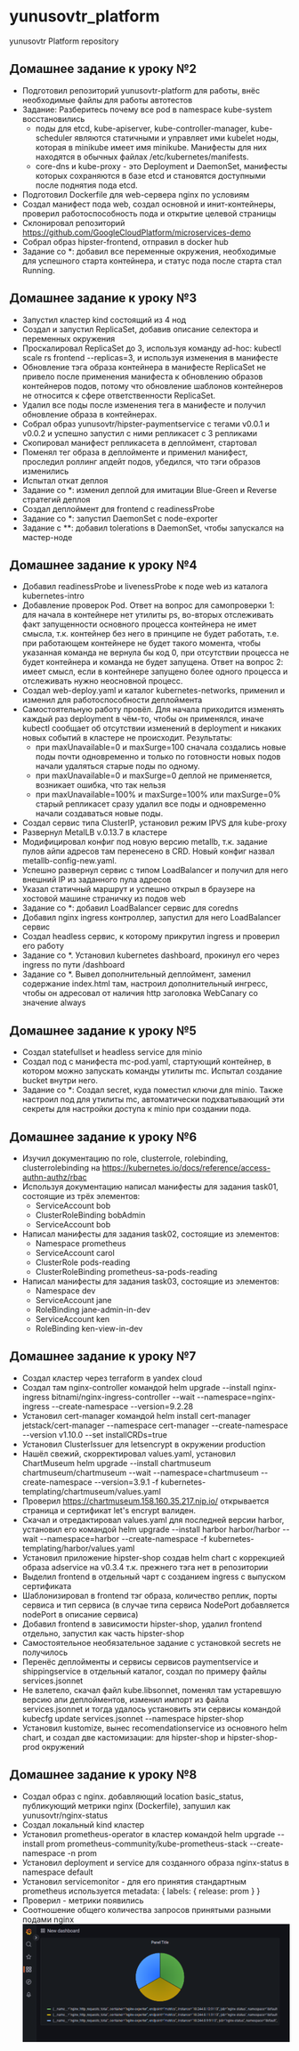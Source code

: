# yunusovtr_platform
yunusovtr Platform repository

## Домашнее задание к уроку №2

- Подготовил репозиторий yunusovtr-platform для работы, внёс необходимые файлы для работы автотестов
- Задание: Разберитесь почему все pod в namespace kube-system восстановились
  - поды для etcd, kube-apiserver, kube-controller-manager, kube-scheduler являются статичными и управляет ими kubelet ноды, которая в minikube имеет имя minikube. Манифесты для них находятся в обычных файлах /etc/kubernetes/manifests.
  - core-dns и kube-proxy - это Deployment и DaemonSet, манифесты которых сохраняются в базе etcd и становятся доступными после поднятия пода etcd.
- Подготовил Dockerfile для web-сервера nginx по условиям
- Создал манифест пода web, создал основной и инит-контейнеры, проверил работоспособность пода и открытие целевой страницы
- Склонировал репозиторий https://github.com/GoogleCloudPlatform/microservices-demo
- Собрал образ hipster-frontend, отправил в docker hub
- Задание со *: добавил все переменные окружения, необходимые для успешного старта контейнера, и статус пода после старта стал Running.

## Домашнее задание к уроку №3

- Запустил кластер kind состоящий из 4 нод
- Создал и запустил ReplicaSet, добавив описание селектора и переменных окружения
- Проскалировал ReplicaSet до 3, используя команду ad-hoc: kubectl scale rs frontend --replicas=3, и используя изменения в манифесте
- Обновление тэга образа контейнера в манифесте ReplicaSet не привело после применения манифеста к обновлению образов контейнеров подов, потому что обновление шаблонов контейнеров не относится к сфере ответственности ReplicaSet.
- Удалил все поды после изменения тега в манифесте и получил обновление образа в контейнерах.
- Собрал образ yunusovtr/hipster-paymentservice с тегами v0.0.1 и v0.0.2 и успешно запустил с ними репликасет с 3 репликами
- Скопировал манифест репликасета в деплоймент, стартовал
- Поменял тег образа в деплойменте и применил манифест, проследил роллинг апдейт подов, убедился, что тэги образов изменились
- Испытал откат деплоя
- Задание со *: изменил деплой для имитации Blue-Green и Reverse стратегий деплоя
- Создал деплоймент для frontend с readinessProbe
- Задание со *: запустил DaemonSet с node-exporter
- Задание с **: добавил tolerations в DaemonSet, чтобы запускался на мастер-ноде

## Домашнее задание к уроку №4

- Добавил readinessProbe и livenessProbe к подe web из каталога kubernetes-intro
- Добавление проверок Pod. Ответ на вопрос для самопроверки 1: для начала в контейнере нет утилиты ps, во-вторых отслеживать факт запущенности основного процесса контейнера не имет смысла, т.к. контейнер без него в принципе не будет работать, т.е. при работающем контейнере не будет такого момента, чтобы указанная команда не вернула бы код 0, при отсутствии процесса не будет контейнера и команда не будет запущена. Ответ на вопрос 2: имеет смысл, если в контейнере запущено более одного процесса и отслеживать нужно неосновной процесс.
- Создал web-deploy.yaml и каталог kubernetes-networks, применил и изменил для работоспособности деплоймента
- Самостоятельную работу провёл. Для начала приходится изменять каждый раз deployment в чём-то, чтобы он применялся, иначе kubectl сообщает об отсутствии изменений в deployment и никаких новых событий в кластере не происходит. Результаты:
  - при maxUnavailable=0 и maxSurge=100 сначала создались новые поды почти одновременно и только по готовности новых подов начали удаляться старые поды по одному.
  - при maxUnavailable=0 и maxSurge=0 деплой не применяется, возникает ошибка, что так нельзя
  - при maxUnavailable=100% и maxSurge=100% или maxSurge=0% старый репликасет сразу удалил все поды и одновременно начали создаваться новые поды.
- Создал сервис типа ClusterIP, установил режим IPVS для kube-proxy
- Развернул MetalLB v.0.13.7 в кластере
- Модифицировал конфиг под новую версию metallb, т.к. задание пулов айпи адресов там перенесено в CRD. Новый конфиг назвал metallb-config-new.yaml.
- Успешно развернул сервис с типом LoadBalancer и получил для него внешний IP из заданного пула адресов
- Указал статичный маршрут и успешно открыл в браузере на хостовой машине страничку из подов web
- Задание со *: добавил LoadBalancer сервис для coredns
- Добавил nginx ingress контроллер, запустил для него LoadBalancer сервис
- Создал headless сервис, к которому прикрутил ingress и проверил его работу
- Задание со *. Установил kubernetes dashboard, прокинул его через ingress по пути /dashboard
- Задание со *. Вывел дополнительный деплоймент, заменил содержание index.html там, настроил дополнительный ингресс, чтобы он адресовал от наличия http заголовка WebCanary со значение always

## Домашнее задание к уроку №5

- Создал statefullset и headless service для minio
- Создал под с манифеста mc-pod.yaml, стартующий контейнер, в котором можно запускать команды утилиты mc. Испытал создание bucket внутри него.
- Задание со *: Создал secret, куда поместил ключи для minio. Также настроил под для утилиты mc, автоматически подхватывающий эти секреты для настройки доступа к minio при создании пода.

## Домашнее задание к уроку №6

- Изучил документацию по role, clusterrole, rolebinding, clusterrolebinding на https://kubernetes.io/docs/reference/access-authn-authz/rbac
- Используя документацию написал манифесты для задания task01, состоящие из трёх элементов:
  - ServiceAccount bob
  - ClusterRoleBinding bobAdmin
  - ServiceAccount bob
- Написал манифесты для задания task02, состоящие из элементов:
  - Namespace prometheus
  - ServiceAccount carol
  - ClusterRole pods-reading
  - ClusterRoleBinding prometheus-sa-pods-reading
- Написал манифесты для задания task03, состоящие из элементов:
  - Namespace dev
  - ServiceAccount jane
  - RoleBinding jane-admin-in-dev
  - ServiceAccount ken
  - RoleBinding ken-view-in-dev

## Домашнее задание к уроку №7

- Создал кластер через terraform в yandex cloud
- Создал там nginx-controller командой helm upgrade --install nginx-ingress bitnami/nginx-ingress-controller --wait --namespace=nginx-ingress --create-namespace --version=9.2.28
- Установил cert-manager командой helm install cert-manager jetstack/cert-manager --namespace cert-manager --create-namespace --version v1.10.0 --set installCRDs=true
- Установил ClusterIssuer для letsencrypt в окружении production
- Нашёл свежий, скорректировал values.yaml, установил ChartMuseum helm upgrade --install chartmuseum chartmuseum/chartmuseum --wait --namespace=chartmuseum --create-namespace --version=3.9.1 -f kubernetes-templating/chartmuseum/values.yaml
- Проверил https://chartmuseum.158.160.35.217.nip.io/ открывается страница и сертификат let's encrypt валиден.
- Скачал и отредактировал values.yaml для последней версии harbor, установил его командой helm upgrade --install harbor harbor/harbor --wait --namespace=harbor --create-namespace -f kubernetes-templating/harbor/values.yaml
- Установил приложение hipster-shop создав helm chart с коррекцией образа adservice на v0.3.4 т.к. прежнего тэга нет в репозитории
- Выделил frontend в отдельный чарт с созданием ingress с выпуском сертификата
- Шаблонизировал в frontend тэг образа, количество реплик, порты сервиса и тип сервиса (в случае типа сервиса NodePort добавляется nodePort в описание сервиса)
- Добавил frontend в зависимости hipster-shop, удалил frontend отдельно, запустил как часть hipster-shop
- Самостоятельное необязательное задание с установкой secrets не получилось
- Перенёс деплойменты и сервисы сервисов paymentservice и shippingservice в отдельный каталог, создал по примеру файлы services.jsonnet
- Не взлетело, скачал файл kube.libsonnet, поменял там устаревшую версию апи деплойментов, изменил импорт из файла services.jsonnet и тогда удалось установить эти сервисы командой kubecfg update services.jsonnet --namespace hipster-shop
- Установил kustomize, вынес recomendationservice из основного helm chart, и создал две кастомизации: для hipster-shop и hipster-shop-prod окружений

## Домашнее задание к уроку №8

- Создал образ с nginx. добавляющий location basic_status, публикующий метрики nginx (Dockerfile), запушил как yunusovtr/nginx-status
- Создал локальный kind кластер
- Установил prometheus-operator в кластер командой helm upgrade --install prom prometheus-community/kube-prometheus-stack --create-namespace -n prom
- Установил deployment и service для созданного образа nginx-status в namespace default
- Установил servicemonitor - для его принятия стандартным prometheus используется metadata: { labels: { release: prom } }
- Проверил - метрики появились
- Соотношение общего количества запросов принятыми разными подами nginx
![](kubernetes-monitoring/screenshot.png)
